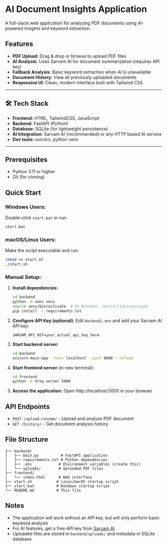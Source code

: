 # AI Document Insights Application

A full-stack web application for analyzing PDF documents using AI-powered insights and keyword extraction.

## Features

- **PDF Upload**: Drag & drop or browse to upload PDF files
- **AI Analysis**: Uses Sarvam AI for document summarization (requires API key)
- **Fallback Analysis**: Basic keyword extraction when AI is unavailable
- **Document History**: View all previously uploaded documents
- **Responsive UI**: Clean, modern interface built with Tailwind CSS
---

## 🛠️ Tech Stack

- **Frontend:** HTML, TailwindCSS, JavaScript  
- **Backend:** FastAPI (Python)  
- **Database:** SQLite (for lightweight persistence)  
- **AI Integration:** Sarvam AI (recommended) or any HTTP based AI service  
- **Dev tools:** uvicorn, python venv

---
## Prerequisites

- Python 3.11 or higher
- Git (for cloning)

## Quick Start

### Windows Users:
Double-click `start.bat` or run:
```bash
start.bat
```

### macOS/Linux Users:
Make the script executable and run:
```bash
chmod +x start.sh
./start.sh
```

### Manual Setup:

1. **Install dependencies:**
   ```bash
   cd backend
   python -m venv venv
   source venv/bin/activate  # On Windows: venv\Scripts\activate
   pip install -r requirements.txt
   ```

2. **Configure API Key (optional):**
   Edit `backend/.env` and add your Sarvam AI API key:
   ```
   SARVAM_API_KEY=your_actual_api_key_here
   ```

3. **Start backend server:**
   ```bash
   cd backend
   uvicorn main:app --host localhost --port 8000 --reload
   ```

4. **Start frontend server** (in new terminal):
   ```bash
   cd frontend
   python -m http.server 5000
   ```

5. **Access the application:**
   Open http://localhost:5000 in your browser

## API Endpoints

- `POST /upload-resume/` - Upload and analyze PDF document
- `GET /history/` - Get document analysis history

## File Structure

```
├── backend/
│   ├── main.py          # FastAPI application
│   ├── requirements.txt # Python dependencies
│   ├── .env            # Environment variables (create this)
│   └── uploads/        # Uploaded PDF files
├── frontend/
│   └── index.html      # Web interface
├── start.sh           # Linux/macOS startup script
├── start.bat          # Windows startup script
└── README.md          # This file
```

## Notes

- The application will work without an API key, but will only perform basic keyword analysis
- For AI features, get a free API key from [Sarvam AI](https://sarvam.ai)
- Uploaded files are stored in `backend/uploads/` and metadata in SQLite database
